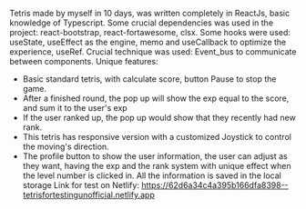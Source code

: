 Tetris made by myself in 10 days, was written completely in ReactJs, basic knowledge of Typescript.
Some crucial dependencies was used in the project: react-bootstrap, react-fortawesome, clsx.
Some hooks were used: useState, useEffect as the engine, memo and useCallback to optimize the experience, useRef.
Crucial technique was used: Event_bus to communicate between components.
Unique features: 
  + Basic standard tetris, with calculate score, button Pause to stop the game.
  + After a finished round, the pop up will show the exp equal to the score, and sum it to the user's exp
  + If the user ranked up, the pop up would show that they recently had new rank.
  + This tetris has responsive version with a customized Joystick to control the moving's direction.
  + The profile button to show the user information, the user can adjust as they want, having the exp and the rank system
  with unique effect when the level number is clicked in. All the information is saved in the local storage
Link for test on Netlify: https://62d6a34c4a395b166dfa8398--tetrisfortestingunofficial.netlify.app
